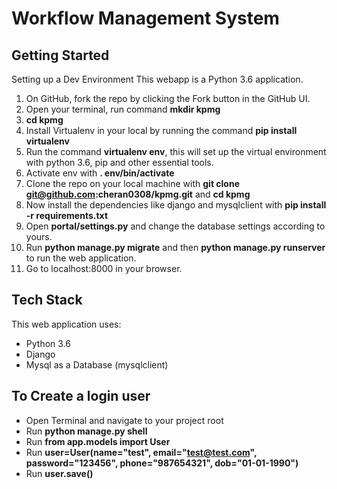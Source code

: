 # Workflow Management System

## Getting Started
Setting up a Dev Environment
This webapp is a Python 3.6 application.

1. On GitHub, fork the repo by clicking the Fork button in the GitHub UI.
2. Open your terminal, run command **mkdir kpmg**
3. **cd kpmg**
4. Install Virtualenv in your local by running the command **pip install virtualenv**
5. Run the command **virtualenv env**, this will set up the virtual environment with python 3.6, pip and other essential tools.
6. Activate env with **. env/bin/activate**
7. Clone the repo on your local machine with **git clone git@github.com:cheran0308/kpmg.git** and **cd kpmg**
8. Now install the dependencies like django and mysqlclient with **pip install -r requirements.txt**
9. Open **portal/settings.py** and change the database settings according to yours.
10. Run **python manage.py migrate** and then **python manage.py runserver** to run the web application.
11. Go to localhost:8000 in your browser.

## Tech Stack
This web application uses:

* Python 3.6
* Django
* Mysql as a Database (mysqlclient)

## To Create a login user

* Open Terminal and navigate to your project root
* Run **python manage.py shell**
* Run **from app.models import User**
* Run **user=User(name="test", email="test@test.com", password="123456", phone="987654321", dob="01-01-1990")**
* Run **user.save()**
